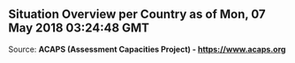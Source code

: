 ## Situation Overview per Country as of Mon, 07 May 2018 03:24:48 GMT

Source: **ACAPS (Assessment Capacities Project) - https://www.acaps.org**